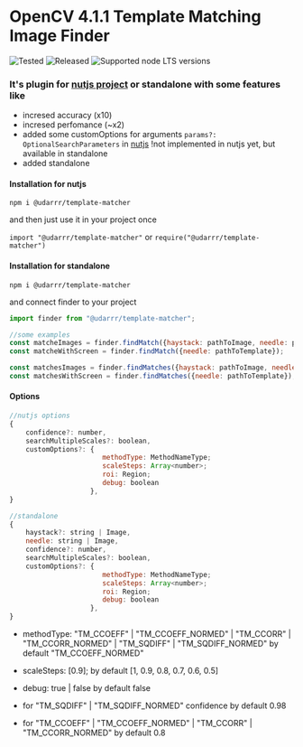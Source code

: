 # OpenCV 4.1.1 Template Matching Image Finder

![Tested](https://github.com/udarrr/TemplateMatcher/workflows/Tests/badge.svg)
![Released](https://github.com/udarrr/TemplateMatcher/workflows/Create%20tagged%20release/badge.svg)
![Supported node LTS versions](https://img.shields.io/badge/node@arch64-12%2C%2013%2C%2014%2C%2015%2C%2016%2C%2017%2C%2018%2C%2019-green)

### It's plugin for [nutjs project](https://www.npmjs.com/package/@nut-tree/nut-js) or standalone with some features like

- incresed accuracy (x10)
- incresed perfomance (~x2)
- added some customOptions for arguments `params?: OptionalSearchParameters` in [nutjs](https://github.com/nut-tree/nut.js/blob/develop/lib/optionalsearchparameters.class.ts) !not implemented in nutjs yet, but available in standalone
- added standalone

#### Installation for nutjs

`npm i @udarrr/template-matcher`

and then just use it in your project once

`import "@udarrr/template-matcher"` or `require("@udarrr/template-matcher")`

#### Installation for standalone

`npm i @udarrr/template-matcher`

and connect finder to your project

```javascript
import finder from "@udarrr/template-matcher";

//some examples
const matcheImages = finder.findMatch({haystack: pathToImage, needle: pathToTemplate});
const matcheWithScreen = finder.findMatch({needle: pathToTemplate});

const matchesImages = finder.findMatches({haystack: pathToImage, needle: pathToTemplate});
const matchesWithScreen = finder.findMatches({needle: pathToTemplate});

```
#### Options

```javascript
//nutjs options 
{
    confidence?: number,
    searchMultipleScales?: boolean,
    customOptions?: {
                       methodType: MethodNameType; 
                       scaleSteps: Array<number>; 
                       roi: Region; 
                       debug: boolean
                    },
}

//standalone
{
    haystack?: string | Image,
    needle: string | Image,
    confidence?: number,
    searchMultipleScales?: boolean,
    customOptions?: {
                       methodType: MethodNameType; 
                       scaleSteps: Array<number>; 
                       roi: Region; 
                       debug: boolean
                    },
}
```

- methodType: "TM_CCOEFF" | "TM_CCOEFF_NORMED" | "TM_CCORR" | "TM_CCORR_NORMED" | "TM_SQDIFF" | "TM_SQDIFF_NORMED" by default "TM_CCOEFF_NORMED"
- scaleSteps:  [0.9]; by default  [1, 0.9, 0.8, 0.7, 0.6, 0.5]
- debug: true | false by default false

- for "TM_SQDIFF" | "TM_SQDIFF_NORMED" confidence by default 0.98
- for "TM_CCOEFF" | "TM_CCOEFF_NORMED" | "TM_CCORR" | "TM_CCORR_NORMED" by default 0.8
